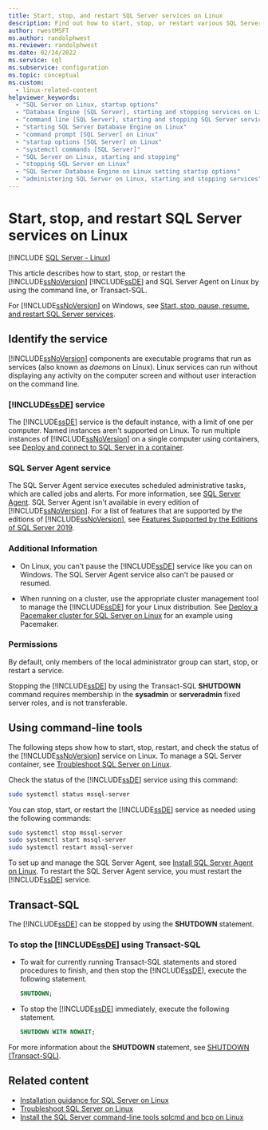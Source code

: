 ```yaml
---
title: Start, stop, and restart SQL Server services on Linux
description: Find out how to start, stop, or restart various SQL Server services on Linux. See how to use Transact-SQL and command-line tools for these actions.
author: rwestMSFT
ms.author: randolphwest
ms.reviewer: randolphwest
ms.date: 02/24/2022
ms.service: sql
ms.subservice: configuration
ms.topic: conceptual
ms.custom:
  - linux-related-content
helpviewer_keywords:
  - "SQL Server on Linux, startup options"
  - "Database Engine [SQL Server], starting and stopping services on Linux"
  - "command line [SQL Server], starting and stopping SQL Server services on Linux"
  - "starting SQL Server Database Engine on Linux"
  - "command prompt [SQL Server] on Linux"
  - "startup options [SQL Server] on Linux"
  - "systemctl commands [SQL Server]"
  - "SQL Server on Linux, starting and stopping"
  - "stopping SQL Server on Linux"
  - "SQL Server Database Engine on Linux setting startup options"
  - "administering SQL Server on Linux, starting and stopping services"
---
```


# Start, stop, and restart SQL Server services on Linux

[!INCLUDE [SQL Server - Linux](../includes/applies-to-version/sql-linux.md)]

This article describes how to start, stop, or restart the [!INCLUDE[ssNoVersion](../includes/ssnoversion-md.md)] [!INCLUDE[ssDE](../includes/ssde-md.md)] and SQL Server Agent on Linux by using the command line, or Transact-SQL.

For [!INCLUDE[ssNoVersion](../includes/ssnoversion-md.md)] on Windows, see [Start, stop, pause, resume, and restart SQL Server services](../database-engine/configure-windows/start-stop-pause-resume-restart-sql-server-services.md).

## Identify the service

[!INCLUDE[ssNoVersion](../includes/ssnoversion-md.md)] components are executable programs that run as services (also known as *daemons* on Linux). Linux services can run without displaying any activity on the computer screen and without user interaction on the command line.

### [!INCLUDE[ssDE](../includes/ssde-md.md)] service

The [!INCLUDE[ssDE](../includes/ssde-md.md)] service is the default instance, with a limit of one per computer. Named instances aren't supported on Linux. To run multiple instances of [!INCLUDE[ssNoVersion](../includes/ssnoversion-md.md)] on a single computer using containers, see [Deploy and connect to SQL Server in a container](sql-server-linux-docker-container-deployment.md).

### SQL Server Agent service

The SQL Server Agent service executes scheduled administrative tasks, which are called jobs and alerts. For more information, see [SQL Server Agent](../ssms/agent/sql-server-agent.md). SQL Server Agent isn't available in every edition of [!INCLUDE[ssNoVersion](../includes/ssnoversion-md.md)]. For a list of features that are supported by the editions of [!INCLUDE[ssNoVersion](../includes/ssnoversion-md.md)], see [Features Supported by the Editions of SQL Server 2019](../sql-server/editions-and-components-of-sql-server-2019.md).

### Additional Information

- On Linux, you can't pause the [!INCLUDE[ssDE](../includes/ssde-md.md)] service like you can on Windows. The SQL Server Agent service also can't be paused or resumed.

- When running on a cluster, use the appropriate cluster management tool to manage the [!INCLUDE[ssDE](../includes/ssde-md.md)] for your Linux distribution. See [Deploy a Pacemaker cluster for SQL Server on Linux](sql-server-linux-deploy-pacemaker-cluster.md) for an example using Pacemaker.

### Permissions

By default, only members of the local administrator group can start, stop, or restart a service.

Stopping the [!INCLUDE[ssDE](../includes/ssde-md.md)] by using the Transact-SQL **SHUTDOWN** command requires membership in the **sysadmin** or **serveradmin** fixed server roles, and is not transferable.

## <a name="CommandLine"></a> Using command-line tools

The following steps show how to start, stop, restart, and check the status of the [!INCLUDE[ssNoVersion](../includes/ssnoversion-md.md)] service on Linux. To manage a SQL Server container, see [Troubleshoot SQL Server on Linux](sql-server-linux-troubleshooting-guide.md).

Check the status of the [!INCLUDE[ssDE](../includes/ssde-md.md)] service using this command:

   ```bash
   sudo systemctl status mssql-server
   ```

You can stop, start, or restart the [!INCLUDE[ssDE](../includes/ssde-md.md)] service as needed using the following commands:

   ```bash
   sudo systemctl stop mssql-server
   sudo systemctl start mssql-server
   sudo systemctl restart mssql-server
   ```

To set up and manage the SQL Server Agent, see [Install SQL Server Agent on Linux](sql-server-linux-setup-sql-agent.md). To restart the SQL Server Agent service, you must restart the [!INCLUDE[ssDE](../includes/ssde-md.md)] service.

## <a name="TsqlProcedure"></a> Transact-SQL

The [!INCLUDE[ssDE](../includes/ssde-md.md)] can be stopped by using the **SHUTDOWN** statement.

### To stop the [!INCLUDE[ssDE](../includes/ssde-md.md)] using Transact-SQL

- To wait for currently running Transact-SQL statements and stored procedures to finish, and then stop the [!INCLUDE[ssDE](../includes/ssde-md.md)], execute the following statement.  
  
    ```sql
    SHUTDOWN;
    ```
  
- To stop the [!INCLUDE[ssDE](../includes/ssde-md.md)] immediately, execute the following statement.  
  
    ```sql
    SHUTDOWN WITH NOWAIT;
    ```

For more information about the **SHUTDOWN** statement, see [SHUTDOWN &#40;Transact-SQL&#41;](../t-sql/language-elements/shutdown-transact-sql.md).

## Related content

- [Installation guidance for SQL Server on Linux](sql-server-linux-setup.md)
- [Troubleshoot SQL Server on Linux](sql-server-linux-troubleshooting-guide.md)
- [Install the SQL Server command-line tools sqlcmd and bcp on Linux](sql-server-linux-setup-tools.md)

